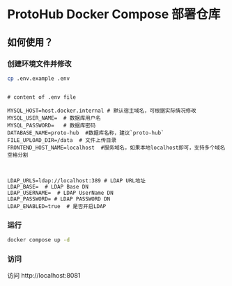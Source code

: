 # ProtoHub Docker Compose 部署仓库

## 如何使用？

### 创建环境文件并修改

```bash
cp .env.example .env
```

```properties

# content of .env file

MYSQL_HOST=host.docker.internal # 默认宿主域名，可根据实际情况修改
MYSQL_USER_NAME=  # 数据库用户名
MYSQL_PASSWORD=   # 数据库密码
DATABASE_NAME=proto-hub  #数据库名称，建议`proto-hub`
FILE_UPLOAD_DIR=/data  # 文件上传目录
FRONTEND_HOST_NAME=localhost  #服务域名，如果本地localhost即可，支持多个域名空格分割



LDAP_URLS=ldap://localhost:389 # LDAP URL地址
LDAP_BASE=  # LDAP Base DN
LDAP_USERNAME=  # LDAP UserName DN
LDAP_PASSWORD= # LDAP PASSWORD DN
LDAP_ENABLED=true  # 是否开启LDAP
```

### 运行

```bash
docker compose up -d
```

### 访问

访问 http://localhost:8081

